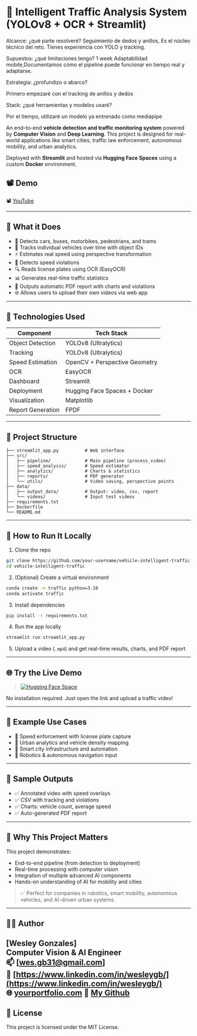 # 🚦 Intelligent Traffic Analysis System (YOLOv8 + OCR + Streamlit)


Alcance: ¿qué parte resolveré?
Seguimiento de dedos y anillos, Es el núcleo técnico del reto. Tienes experiencia con YOLO y tracking.

Supuestos: ¿qué limitaciones tengo?
1 week
Adaptabilidad mobile,Documentamos cómo el pipeline puede funcionar en tiempo real y adaptarse.

Estrategia: ¿profundizo o abarco?

Primero empezaré con el tracking de anillos y dedos

Stack: ¿qué herramientas y modelos usaré?

Por el tiempo, utilizaré un modelo ya entrenado como mediapipe















An end-to-end **vehicle detection and traffic monitoring system** powered by **Computer Vision** and **Deep Learning**. This project is designed for real-world applications like smart cities, traffic law enforcement, autonomous mobility, and urban analytics.

Deployed with **Streamlit** and hosted via **Hugging Face Spaces** using a custom **Docker** environment.


## 📽️ Demo

📽️ [YouTube](https://youtu.be/OcbyjACjOKw)


---

## 📸 What it Does

- 🚗 Detects cars, buses, motorbikes, pedestrians, and trams
- 🧠 Tracks individual vehicles over time with object IDs
- ⚡ Estimates real speed using perspective transformation
- 🚨 Detects speed violations
- 🔍 Reads license plates using OCR (EasyOCR)
- 📊 Generates real-time traffic statistics
- 📄 Outputs automatic PDF report with charts and violations
- 🌐 Allows users to upload their own videos via web app

---

## 🧠 Technologies Used

| Component       | Tech Stack                        |
|----------------|------------------------------------|
| Object Detection | YOLOv8 (Ultralytics)              |
| Tracking         | YOLOv8 (Ultralytics)              |
| Speed Estimation | OpenCV + Perspective Geometry     |
| OCR              | EasyOCR                           |
| Dashboard        | Streamlit                         |
| Deployment       | Hugging Face Spaces + Docker      |
| Visualization    | Matplotlib                        |
| Report Generation| FPDF                              |

---

## 📂 Project Structure

```
├── streamlit_app.py          # Web interface
├── src/
│   ├── pipeline/             # Main pipeline (process_video)
│   ├── speed_analysis/       # Speed estimator
│   ├── analytics/            # Charts & statistics
│   ├── reports/              # PDF generator
│   └── utils/                # Video saving, perspective points
├── data/
│   ├── output_data/          # Output: video, csv, report
│   └── videos/               # Input test videos
├── requirements.txt
├── Dockerfile
└── README.md
```

---

## 🚀 How to Run It Locally

1. Clone the repo
```bash
git clone https://github.com/your-username/vehicle-intelligent-traffic.git
cd vehicle-intelligent-traffic
```

2. (Optional) Create a virtual environment
```bash
conda create -n traffic python=3.10
conda activate traffic
```

3. Install dependencies
```bash
pip install -r requirements.txt
```

4. Run the app locally
```bash
streamlit run streamlit_app.py
```

5. Upload a video (`.mp4`) and get real-time results, charts, and PDF report

---

## 🌐 Try the Live Demo

> [![Hugging Face Space](https://img.shields.io/badge/🚀%20Try%20on-Hugging%20Face-blue?logo=huggingface)](https://huggingface.co/spaces/WesleyGonzales/vehicle-intelligent-traffic)

No installation required. Just open the link and upload a traffic video!

---

## 🧪 Example Use Cases

- 🚓 Speed enforcement with license plate capture
- 🧠 Urban analytics and vehicle density mapping
- 🚦 Smart city infrastructure and automation
- 🤖 Robotics & autonomous navigation input

---

## 📄 Sample Outputs

- ✅ Annotated video with speed overlays
- ✅ CSV with tracking and violations
- ✅ Charts: vehicle count, average speed
- ✅ Auto-generated PDF report

---

## 💼 Why This Project Matters

This project demonstrates:
- End-to-end pipeline (from detection to deployment)
- Real-time processing with computer vision
- Integration of multiple advanced AI components
- Hands-on understanding of AI for mobility and cities

> ✅ Perfect for companies in robotics, smart mobility, autonomous vehicles, and AI-driven urban systems.

---

## 👨‍💻 Author

**[Wesley Gonzales]**  
Computer Vision & AI Engineer  
📫 [wes.gb31@gmail.com]  
🔗 [https://www.linkedin.com/in/wesleygb/](https://www.linkedin.com/in/wesleygb/)  
🌐 [yourportfolio.com](https://yourportfolio.com)
🤖 [My Github](https://github.com/WesleyG31)
---

## 🪪 License

This project is licensed under the MIT License.